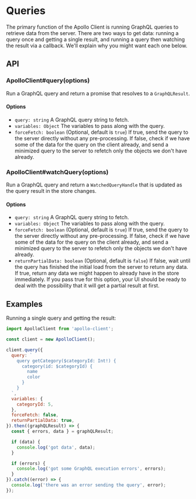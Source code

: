 # Queries

The primary function of the Apollo Client is running GraphQL queries to retrieve data from the server. There are two ways to get data: running a query once and getting a single result, and running a query then watching the result via a callback. We'll explain why you might want each one below.

## API

### ApolloClient#query(options)

Run a GraphQL query and return a promise that resolves to a `GraphQLResult`.

#### Options

- `query: string` A GraphQL query string to fetch.
- `variables: Object` The variables to pass along with the query.
- `forceFetch: boolean` (Optional, default is `true`) If true, send the query to the server directly without any pre-processing. If false, check if we have some of the data for the query on the client already, and send a minimized query to the server to refetch only the objects we don't have already.

### ApolloClient#watchQuery(options)

Run a GraphQL query and return a `WatchedQueryHandle` that is updated as the query result in the store changes.

#### Options

- `query: string` A GraphQL query string to fetch.
- `variables: Object` The variables to pass along with the query.
- `forceFetch: boolean` (Optional, default is `true`) If true, send the query to the server directly without any pre-processing. If false, check if we have some of the data for the query on the client already, and send a minimized query to the server to refetch only the objects we don't have already.
- `returnPartialData: boolean` (Optional, default is `false`) If false, wait until the query has finished the initial load from the server to return any data. If true, return any data we might happen to already have in the store immediately. If you pass true for this option, your UI should be ready to deal with the possibility that it will get a partial result at first.


## Examples

Running a single query and getting the result:


```js
import ApolloClient from 'apollo-client';

const client = new ApolloClient();

client.query({
  query: `
    query getCategory($categoryId: Int!) {
      category(id: $categoryId) {
        name
        color
      }
    }
  `,
  variables: {
    categoryId: 5,
  },
  forceFetch: false,
  returnPartialData: true,
}).then((graphQLResult) => {
  const { errors, data } = graphQLResult;

  if (data) {
    console.log('got data', data);
  }

  if (errors) {
    console.log('got some GraphQL execution errors', errors);
  }
}).catch((error) => {
  console.log('there was an error sending the query', error);
});
```